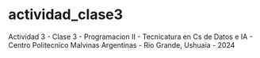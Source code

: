# actividad_clase3
Actividad 3 - Clase 3 - Programacion II - Tecnicatura en Cs de Datos e IA - Centro Politecnico Malvinas Argentinas - Rio Grande, Ushuaia - 2024
